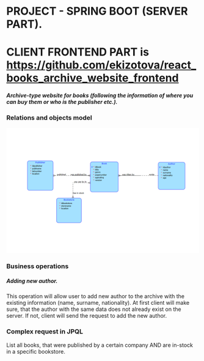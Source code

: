 # PROJECT - SPRING BOOT (SERVER PART).

# CLIENT FRONTEND PART is https://github.com/ekizotova/react_books_archive_website_frontend

##### *Archive-type website for books (following the information of where you can buy them or who is the publisher etc.).*

### Relations and objects model

![There must be relation/object model](relation_model.png)

### Business operations

##### *Adding new author.*
This operation will allow user to add new author to the archive with the existing information (name, surname, nationality). At first client will make sure, that the author with the same data does not already exist on the server. If not, client will send the request to add the new author.

### Complex request in JPQL

List all books, that were published by a certain company AND are in-stock in a specific bookstore.

